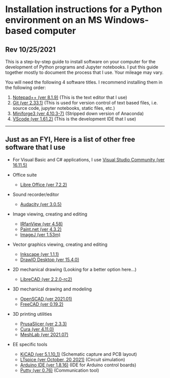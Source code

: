 # Installation instructions for a Python environment on an MS Windows-based computer
## Rev 10/25/2021

This is a step-by-step guide to install software on your computer for the development of Python programs and Jupyter notebooks.  I put this guide together mostly to document the process that I use.  Your mileage may vary.

You will need the following 4 software titles. I recommend installing them in the following order:

1) [Notepad++ (ver 8.1.9)](NotepadPlusPlus.md) (This is the text editor that I use)
2) [Git (ver 2.33.1)](Git.md)  (This is used for version control of text based files, i.e. source code, jupyter notebooks, static files, etc.)
3) [Miniforge3 (ver 4.10.3-7)](Miniforge.md)  (Stripped down version of Anaconda)
4) [VScode (ver 1.61.2)](VScode.md)  (This is the development IDE that I use)
---
## Just as an FYI, Here is a list of other free software that I use
* For Visual Basic and C# applications, I use [Visual Studio Community (ver 16.11.5)](https://visualstudio.microsoft.com/vs/community)

* Office suite
    * [Libre Office (ver 7.2.2)](https://www.libreoffice.org)
* Sound recorder/editor
    * [Audacity (ver 3.0.5)](https://www.audacityteam.org)
* Image viewing, creating and editing
    * [IRfanView (ver 4.58)](https://www.irfanview.com)
    * [Paint.net (ver 4.3.2)](https://www.getpaint.net)
    * [ImageJ (ver 1.53m)](https://imagej.nih.gov/ij/)
* Vector graphics viewing, creating and editing
    * [Inkscape (ver 1.1.1)](https://inkscape.org)
    * [DrawIO Desktop (ver 15.4.0)](https://www.draw.io)
* 2D mechanical drawing (Looking for a better option here...)
    * [LibreCAD (ver 2.2.0-rc2)](https://librecad.org)
* 3D mechanical drawing and modeling
    * [OpenSCAD (ver 2021.01)](https://www.openscad.org)
    * [FreeCAD (ver 0.19.2)](https://www.freecadweb.org)
* 3D printing utilities
    * [PrusaSlicer (ver 2.3.3)](https://www.prusa3d.com/prusaslicer)
    * [Cura (ver 4.11.0)](https://ultimaker.com/software/ultimaker-cura)
    * [MeshLab (ver 2021.07)](https://www.meshlab.net)
* EE specific tools
    * [KiCAD (ver 5.1.10_1)](https://kicad-pcb.org) (Schematic capture and PCB layout)
    * [LTspice (ver October, 20 2021)](https://www.analog.com/en/design-center/design-tools-and-calculators/ltspice-simulator.html) (Circuit simulation)
    * [Arduino IDE (ver 1.8.16)](https://www.arduino.cc) (IDE for Arduino control boards)
    * [Putty (ver 0.76)](https://www.putty.org) (Communication tool)
